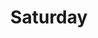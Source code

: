 ---
IMPORTANT: WHEN A VALUE CONTAINS A COLON FOLLOWED BY A SPACE, YOU MUST USE &#58;

layout: print2
title: Saturday

sermon: Money Matters
speaker: Pastor Harold Kim
scripture: 1 Timothy 6:6-10, 17-19
sermonNumber: 1
series: Retreat
---